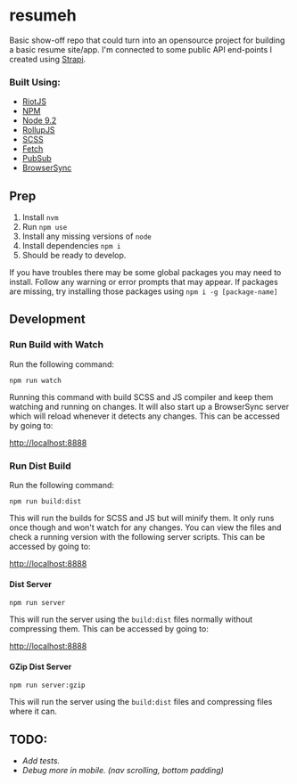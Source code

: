 # resumeh

Basic show-off repo that could turn into an opensource project for building a basic resume site/app.  I'm connected to some public API end-points I created using [Strapi](https://strapi.io/).

### Built Using:

* [RiotJS](https://riot.js.org/)
* [NPM](https://www.npmjs.com/)
* [Node 9.2](https://nodejs.org/en/)
* [RollupJS](https://rollupjs.org/guide/en)
* [SCSS](https://sass-lang.com/)
* [Fetch](https://developer.mozilla.org/en-US/docs/Web/API/Fetch_API)
* [PubSub](https://github.com/brandonbuttars/resumeh/blob/master/src/modules/pubsub.js)
* [BrowserSync](https://browsersync.io/)

## Prep

1. Install `nvm`
2. Run `npm use`
3. Install any missing versions of `node`
4. Install dependencies `npm i`
5. Should be ready to develop.

If you have troubles there may be some global packages you may need to install.  Follow any warning or error prompts that may appear.  If packages are missing, try installing those packages using `npm i -g [package-name]`

## Development

### Run Build with Watch

Run the following command:

```
npm run watch
```

Running this command with build SCSS and JS compiler and keep them watching and running on changes.  It will also start up a BrowserSync server which will reload whenever it detects any changes.  This can be accessed by going to:

[http://localhost:8888](http://localhost:8888)

### Run Dist Build

Run the following command:

```
npm run build:dist
```

This will run the builds for SCSS and JS but will minify them.  It only runs once though and won't watch for any changes.  You can view the files and check a running version with the following server scripts. This can be accessed by going to:

[http://localhost:8888](http://localhost:8888)

#### Dist Server

```
npm run server
```

This will run the server using the `build:dist` files normally without compressing them. This can be accessed by going to:

[http://localhost:8888](http://localhost:8888)

#### GZip Dist Server

```
npm run server:gzip
```

This will run the server using the `build:dist` files and compressing files where it can.

## TODO:

* *Add tests.*
* *Debug more in mobile. (nav scrolling, bottom padding)*

